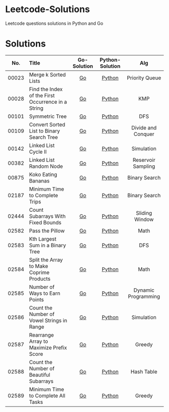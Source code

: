 # Leetcode-Solutions
Leetcode questions solutions in Python and Go

# Solutions
| No.    |  Title  |  Go-Solution  |  Python-Solution |  Alg |
|:--------:|:--------------------------------------------------------------|:--------:|:--------:|:----------:|
|00023|Merge k Sorted Lists|[Go](https://github.com/LeviZhang1993/Leetcode-Solutions/tree/main/leetcode/00023.Merge-k-Sorted-Lists/go-solution)|[Python](https://github.com/LeviZhang1993/Leetcode-Solutions/tree/main/leetcode/00023.Merge-k-Sorted-Lists/python-solution)|Priority Queue|
|00028|Find the Index of the First Occurrence in a String|[Go](https://github.com/LeviZhang1993/Leetcode-Solutions/tree/main/leetcode/00028.Find-the-Index/go-solution)|[Python](https://github.com/LeviZhang1993/Leetcode-Solutions/tree/main/leetcode/00028.Find-the-Index/python-solution)|KMP|
|00101|Symmetric Tree|[Go](https://github.com/LeviZhang1993/Leetcode-Solutions/tree/main/leetcode/00101.Symmetric-Tree/go-solution)|[Python](https://github.com/LeviZhang1993/Leetcode-Solutions/tree/main/leetcode/00101.Symmetric-Tree/python-solution)|DFS|
|00109|Convert Sorted List to Binary Search Tree|[Go](https://github.com/LeviZhang1993/Leetcode-Solutions/tree/main/leetcode/00109.Convert-Sorted-List-to-Binary-Search-Tree/go-solution)|[Python](https://github.com/LeviZhang1993/Leetcode-Solutions/tree/main/leetcode/00109.Convert-Sorted-List-to-Binary-Search-Tree/python-solution)|Divide and Conquer|
|00142|Linked List Cycle II|[Go](https://github.com/LeviZhang1993/Leetcode-Solutions/tree/main/leetcode/00142.Linked-List-Cycle-II/go-solution)|[Python](https://github.com/LeviZhang1993/Leetcode-Solutions/tree/main/leetcode/00142.Linked-List-Cycle-II/python-solution)|Simulation|
|00382|Linked List Random Node|[Go](https://github.com/LeviZhang1993/Leetcode-Solutions/tree/main/leetcode/00382.Linked-List-Random-Node/go-solution)|[Python](https://github.com/LeviZhang1993/Leetcode-Solutions/tree/main/leetcode/00382.Linked-List-Random-Node/python-solution)|Reservoir Sampling|
|00875|Koko Eating Bananas|[Go](https://github.com/LeviZhang1993/Leetcode-Solutions/tree/main/leetcode/00875.Koko-Eating-Bananas/go-solution)|[Python](https://github.com/LeviZhang1993/Leetcode-Solutions/tree/main/leetcode/00875.Koko-Eating-Bananas/python-solution)|Binary Search|
|02187|Minimum Time to Complete Trips|[Go](https://github.com/LeviZhang1993/Leetcode-Solutions/tree/main/leetcode/02187.Minimum-Time-to-Complete-Trips/go-solution)|[Python](https://github.com/LeviZhang1993/Leetcode-Solutions/tree/main/leetcode/02187.Minimum-Time-to-Complete-Trips/python-solution)|Binary Search|
|02444|Count Subarrays With Fixed Bounds|[Go](https://github.com/LeviZhang1993/Leetcode-Solutions/tree/main/leetcode/02444.Count-Subarrays-With-Fixed-Bounds/go-solution)|[Python](https://github.com/LeviZhang1993/Leetcode-Solutions/tree/main/leetcode/02444.Count-Subarrays-With-Fixed-Bounds/python-solution)|Sliding Window|
|02582|Pass the Pillow|[Go](https://github.com/LeviZhang1993/Leetcode-Solutions/tree/main/leetcode/02582.Pass-the-Pillow/go-solution)|[Python](https://github.com/LeviZhang1993/Leetcode-Solutions/tree/main/leetcode/02582.Pass-the-Pillow/python-solution)|Math|
|02583|Kth Largest Sum in a Binary Tree|[Go](https://github.com/LeviZhang1993/Leetcode-Solutions/tree/main/leetcode/02583.Kth-Largest-Sum-in-a-Binary-Tree/go-solution)|[Python](https://github.com/LeviZhang1993/Leetcode-Solutions/tree/main/leetcode/02583.Kth-Largest-Sum-in-a-Binary-Tree/python-solution)|DFS|
|02584|Split the Array to Make Coprime Products|[Go](https://github.com/LeviZhang1993/Leetcode-Solutions/tree/main/leetcode/02584.Split-the-Array-to-Make-Coprime-Products/go-solution)|[Python](https://github.com/LeviZhang1993/Leetcode-Solutions/tree/main/leetcode/02584.Split-the-Array-to-Make-Coprime-Products/python-solution)|Math|
|02585|Number of Ways to Earn Points|[Go](https://github.com/LeviZhang1993/Leetcode-Solutions/tree/main/leetcode/02585.Number-of-Ways-to-Earn-Points/go-solution)|[Python](https://github.com/LeviZhang1993/Leetcode-Solutions/tree/main/leetcode/02585.Number-of-Ways-to-Earn-Points/python-solution)|Dynamic Programming|
|02586|Count the Number of Vowel Strings in Range|[Go](https://github.com/LeviZhang1993/Leetcode-Solutions/tree/main/leetcode/02586.Count-the-Number-of-Vowel-Strings-in-Range/go-solution)|[Python](https://github.com/LeviZhang1993/Leetcode-Solutions/tree/main/leetcode/02586.Count-the-Number-of-Vowel-Strings-in-Range/python-solution)|Simulation|
|02587|Rearrange Array to Maximize Prefix Score|[Go](https://github.com/LeviZhang1993/Leetcode-Solutions/tree/main/leetcode/02587.Rearrange-Array-to-Maximize-Prefix-Score/go-solution)|[Python](https://github.com/LeviZhang1993/Leetcode-Solutions/tree/main/leetcode/02587.Rearrange-Array-to-Maximize-Prefix-Score/python-solution)|Greedy|
|02588|Count the Number of Beautiful Subarrays|[Go](https://github.com/LeviZhang1993/Leetcode-Solutions/tree/main/leetcode/02588.Count-the-Number-of-Beautiful-Subarrays/go-solution)|[Python](https://github.com/LeviZhang1993/Leetcode-Solutions/tree/main/leetcode/02588.Count-the-Number-of-Beautiful-Subarrays/python-solution)|Hash Table|
|02589|Minimum Time to Complete All Tasks|[Go](https://github.com/LeviZhang1993/Leetcode-Solutions/tree/main/leetcode/02589.Minimum-Time-to-Complete-All-Tasks/go-solution)|[Python](https://github.com/LeviZhang1993/Leetcode-Solutions/tree/main/leetcode/02589.Minimum-Time-to-Complete-All-Tasks/python-solution)|Greedy|